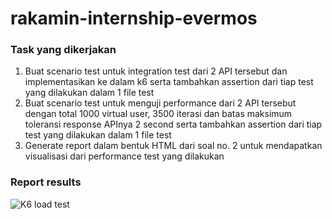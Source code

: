 # rakamin-internship-evermos

<h3> Task yang dikerjakan </h3>

1. Buat scenario test untuk integration test dari 2 API tersebut dan implementasikan ke dalam k6 serta tambahkan assertion dari tiap test yang dilakukan dalam 1 file test
2. Buat scenario test untuk menguji performance dari 2 API tersebut dengan total 1000 virtual user, 3500 iterasi dan batas maksimum toleransi response APInya 2 second serta tambahkan assertion dari tiap test yang dilakukan dalam 1 file test
3. Generate report dalam bentuk HTML dari soal no. 2 untuk mendapatkan visualisasi dari performance test yang dilakukan

<h3>Report results</h3>

![K6 load test](https://user-images.githubusercontent.com/101652940/235335388-2acf1a03-0ff5-495d-a165-3ff929b0769f.png)

